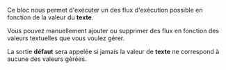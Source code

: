 Ce bloc nous permet d'exécuter un des flux d'exécution possible en fonction de la valeur du **texte**.

Vous pouvez manuellement ajouter ou supprimer des flux en fonction des valeurs textuelles que vous voulez gérer.

La sortie **défaut** sera appelée si jamais la valeur de **texte** ne correspond à aucune des valeurs gérées.